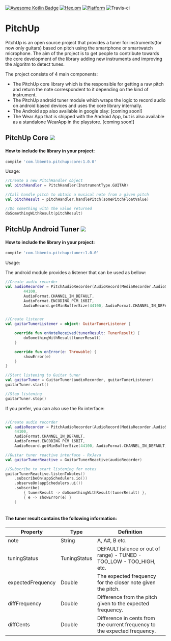 [![Awesome Kotlin Badge](https://kotlin.link/awesome-kotlin.svg)](https://github.com/KotlinBy/awesome-kotlin)
[![Hex.pm](https://img.shields.io/hexpm/l/plug.svg)](http://www.apache.org/licenses/LICENSE-2.0)
[![Platform](https://img.shields.io/badge/platform-android-green.svg)](http://developer.android.com/index.html)
![Travis-ci](https://travis-ci.org/lbbento/pitchup.svg)

# PitchUp
PitchUp is an open source project that provides a tuner for instruments(for now only guitars) based on pitch using the smartphone or smartwatch microphone.
The aim of the project is to get people to contribute towards the core development of the library adding new instruments and improving the algoritm to detect tunes.

The project consists of 4 main components:

* The PitchUp core library which is the responsible for getting a raw pitch and return the note correspondent to it depending on the kind of instrument.
* The PitchUp android tuner module which wraps the logic to record audio on android based devices and uses the core library internally.
* The Android app also available in google play: [coming soon!]
* The Wear App that is shipped with the Android App, but is also available as a standalone WearApp in the playstore. [coming soon!]

## PitchUp Core  <a href='https://bintray.com/lbbento/pitchup/core/_latestVersion'><img src='https://api.bintray.com/packages/lbbento/pitchup/core/images/download.svg'></a></h2>

#### How to include the library in your project:
```gradle
compile 'com.lbbento.pitchup:core:1.0.0'
```
Usage:
```kotlin
//Create a new PitchHandler object
val pitchHandler = PitchHandler(InstrumentType.GUITAR)

//Call handle pitch to obtain a musical note from a given pitch
val pitchResult = pitchHandler.handlePitch(somePitchFloatValue)

//Do something with the value returned
doSomethingWithResult(pitchResult)
```

## PitchUp Android Tuner  <a href='https://bintray.com/lbbento/pitchup/tuner/_latestVersion'><img src='https://api.bintray.com/packages/lbbento/pitchup/tuner/images/download.svg'></a></h2>

#### How to include the library in your project:
```gradle
compile 'com.lbbento.pitchup:tuner:1.0.0'
```

Usage:

The android module provides a listener that can be used as bellow:

```kotlin
//Create audio recorder
val audioRecorder = PitchAudioRecorder(AudioRecord(MediaRecorder.AudioSource.DEFAULT,
        44100,
        AudioFormat.CHANNEL_IN_DEFAULT,
        AudioFormat.ENCODING_PCM_16BIT,
        AudioRecord.getMinBufferSize(44100, AudioFormat.CHANNEL_IN_DEFAULT, AudioFormat.ENCODING_PCM_16BIT)))


//Create listener
val guitarTunerListener = object: GuitarTunerListener {

    override fun onNoteReceived(tunerResult: TunerResult) {
        doSomethingWithResult(tunerResult)
    }

    override fun onError(e: Throwable) {
        showError(e)
    }
}

//Start listening to Guitar tuner
val guitarTuner = GuitarTuner(audioRecorder, guitarTunerListener)
guitarTuner.start()

//Stop listening
guitarTuner.stop()
```

If you prefer, you can also use the Rx interface:

```kotlin

//Create audio recorder
val audioRecorder = PitchAudioRecorder(AudioRecord(MediaRecorder.AudioSource.DEFAULT,
    44100,
    AudioFormat.CHANNEL_IN_DEFAULT,
    AudioFormat.ENCODING_PCM_16BIT,
    AudioRecord.getMinBufferSize(44100, AudioFormat.CHANNEL_IN_DEFAULT, AudioFormat.ENCODING_PCM_16BIT)))

//Guitar tuner reactive interface - RxJava
val guitarTunerReactive = GuitarTunerReactive(audioRecorder)

//Subscribe to start listening for notes
guitarTunerReactive.listenToNotes()
    .subscribeOn(appSchedulers.io())
    .observeOn(appSchedulers.ui())
    .subscribe(
        { tunerResult -> doSomethingWithResult(tunerResult) },
        { e -> showError(e) }
    )
    
```

#### The tuner result contains the following information:

Property|Type|Definition
--- | --- | ---
note|String|A, A#, B etc.
tuningStatus|TuningStatus|DEFAULT(silence or out of range) - TUNED - TOO_LOW - TOO_HIGH, etc.
expectedFrequency|Double|The expected frequency for the closer note given the pitch. 
diffFrequency|Double|Difference from the pitch given to the expected frequency.
diffCents|Double|Difference in cents from the current frequency to the expected frequency. 

